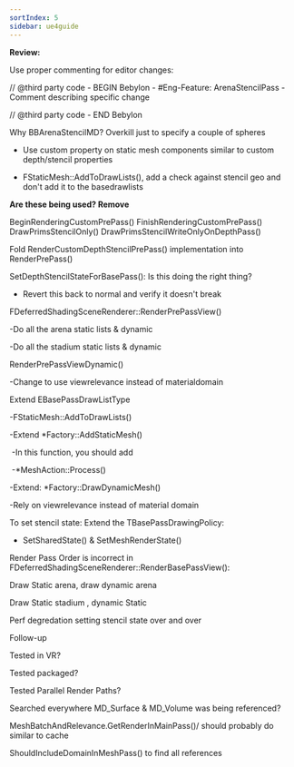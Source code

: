 ```yaml
---
sortIndex: 5
sidebar: ue4guide
---
```


**Review:**

Use proper commenting for editor changes:

// @third party code - BEGIN Bebylon - #Eng-Feature: ArenaStencilPass - Comment describing specific change

// @third party code - END Bebylon

Why BBArenaStencilMD? Overkill just to specify a couple of spheres

- Use custom property on static mesh components similar to custom depth/stencil properties

- FStaticMesh::AddToDrawLists(), add a check against stencil geo and don't add it to the basedrawlists

**Are these being used? Remove**

BeginRenderingCustomPrePass()
FinishRenderingCustomPrePass()
DrawPrimsStencilOnly()
DrawPrimsStencilWriteOnlyOnDepthPass()

Fold RenderCustomDepthStencilPrePass() implementation into RenderPrePass()

SetDepthStencilStateForBasePass(): Is this doing the right thing?

- Revert this back to normal and verify it doesn't break

FDeferredShadingSceneRenderer::RenderPrePassView()

\-Do all the arena static lists & dynamic

\-Do all the stadium static lists & dynamic

RenderPrePassViewDynamic()

\-Change to use viewrelevance instead of materialdomain

Extend EBasePassDrawListType

\-FStaticMesh::AddToDrawLists()

\-Extend \*Factory::AddStaticMesh()

​	-In this function, you should add

​	-\*MeshAction::Process()

\-Extend: \*Factory::DrawDynamicMesh()

\-Rely on viewrelevance instead of material domain

To set stencil state: Extend the TBasePassDrawingPolicy:

- SetSharedState() & SetMeshRenderState()

Render Pass Order is incorrect in FDeferredShadingSceneRenderer::RenderBasePassView():

Draw Static arena, draw dynamic arena

Draw Static stadium , dynamic Static

Perf degredation setting stencil state over and over

Follow-up

Tested in VR?

Tested packaged?

Tested Parallel Render Paths?

Searched everywhere MD_Surface & MD_Volume was being referenced?

MeshBatchAndRelevance.GetRenderInMainPass()/ should probably do similar to cache

ShouldIncludeDomainInMeshPass() to find all references
